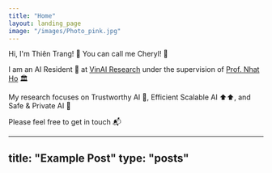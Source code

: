 ```yaml
---
title: "Home"
layout: landing_page
image: "/images/Photo_pink.jpg"
---
```


Hi, I'm Thiên Trang! 👋 You can call me Cheryl! 🍒

I am an AI Resident 🤖 at [VinAI Research](https://vinai.io) under the supervision of [Prof. Nhat Ho](https://nhatptnk8912.github.io) 🏛️

My research focuses on Trustworthy AI 💙, Efficient Scalable AI ⬆️⬆, and Safe & Private AI 🔐

Please feel free to get in touch 📬

---
title: "Example Post"
type: "posts"
---
